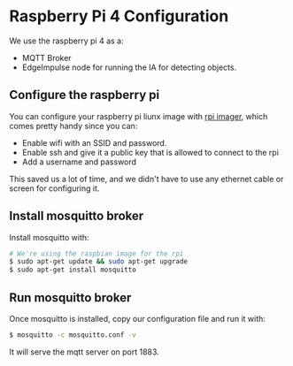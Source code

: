 # Raspberry Pi 4 Configuration
We use the raspberry pi 4 as a:
  - MQTT Broker
  - EdgeImpulse node for running the IA for detecting objects.

## Configure the raspberry pi
You can configure your raspberry pi liunx image with [rpi imager](https://github.com/raspberrypi/rpi-imager), which comes pretty handy since you can:

  - Enable wifi with an SSID and password.
  - Enable ssh and give it a public key that is allowed to connect to the rpi
  - Add a username and password

This saved us a lot of time, and we didn't have to use any ethernet cable or screen for configuring it.

## Install mosquitto broker
Install mosquitto with:

```bash
# We're using the raspbian image for the rpi
$ sudo apt-get update && sudo apt-get upgrade
$ sudo apt-get install mosquitto
```

## Run mosquitto broker
Once mosquitto is installed, copy our configuration file and run it with:

```bash
$ mosquitto -c mosquitto.conf -v
```

It will serve the mqtt server on port 1883.

## 
